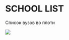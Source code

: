 # SCHOOL LIST
Список вузов во плоти

![](https://user-images.githubusercontent.com/914329/29578209-0af170f4-87a1-11e7-95d0-1b00a141b581.png)
